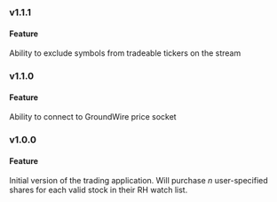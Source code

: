 ### v1.1.1
#### Feature
Ability to exclude symbols from tradeable tickers on the stream

### v1.1.0
#### Feature
Ability to connect to GroundWire price socket

### v1.0.0
#### Feature
Initial version of the trading application.  Will purchase *n* user-specified shares for each valid stock in their RH watch list.